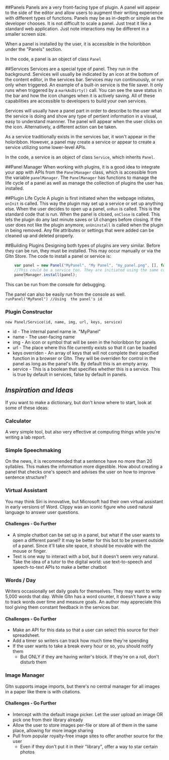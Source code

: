 ##Panels
Panels are a very front-facing type of plugin. A panel will appear to the side of the editor and allow users to augment their writing experience with different types of functions. Panels may be as in-depth or simple as the developer chooses. It is not difficult to scale a panel. Just treat it like a standard web application. Just note interactions may be different in a smaller screen size.

When a panel is installed by the user, it is accessible in the holoribbon under the "Panels" section.

In the code, a panel is an object of class `Panel`

##Services
Services are a special type of panel. They run in the background. Services will usually be indicated by an icon at the bottom of the content editor, in the services bar. Services may run continuously, or run only when triggered. An example of a built-in service is the file saver. It only runs when triggered by a `markAsDirty()` call. You can see the save status in the bar and how the icon changes when it is actively saving. All of these capabilities are accessible to developers to build your own services.

Services will usually have a panel part in order to describe to the user what the service is doing and show any type of pertient information in a visual, easy to understand mannner. The panel will appear when the user clicks on the icon. Alternatively, a different action can be taken. 

As a service traditionally exists in the services bar, it won't appear in the holoribbon. However, a panel may create a service or appear to create a service utilizing some lower-level APIs.

In the code, a service is an object of class `Service`, which inherits `Panel`.

##Panel Manager
When working with plugins, it is a good idea to integrate your app with APIs from the `PanelManager` class, which is accessible from the variable `panelManager`. The `PanelManager` has functions to manage the life cycle of a panel as well as manage the collection of plugins the user has installed.

##Plugin Life Cycle
A plugin is first initiated when the webpage initiates, `onInit` is called. This way the plugin may set up a service or set up anything else.
When the user decides to open up a panel, `onRun` is called. This is the standard code that is run.
When the panel is closed, `onClose` is called. This lets the plugin do any last minute saves or UI changes before closing.
If the user does not like the plugin anymore, `onUninstall` is called when the plugin in being removed. Any file attributes or settings that were added can be cleaned up and deleted properly.

##Building Plugins
Designing both types of plugins are very similar. Before they can be run, they must be installed. This may occur manually or via the Gltn Store. The code to install a panel or service is:

```Javascript
    var panel = new Panel("MyPanel", "My Panel", "my_panel.png", [], false); 
    //This could be a service too. They are initiated using the same constructor parameters
    panelManager.install(panel);
```

This can be run from the console for debugging.

The panel can also be easily run from the console as well.
`runPanel("MyPanel") //Using  the panel's id`

### Plugin Constructor
`new Panel/Service(id, name, img, url, keys, service)`

* id - The internal panel name ie. "MyPanel"
* name - The user-facing name
* img - An icon or symbol that will be seen in the holoribbon for panels
* url - The place where this file currently exists so that it can be loaded
* keys overriden - An array of keys that will not complete their specified function in a browser or Gltn. They will be overriden for control in the panel as long as the panel's life. By default this is an empty array.
* service - This is a boolean that specifies whether this is a service. This is true by default in services, false by default in panels.


## *Inspiration and Ideas*
If you want to make a dictionary, but don't know where to start, look at some of these ideas:

### Calculator
A very simple tool, but also very effective at computing things while you're writing a lab report.

### Simple Speechmaking
On the news, it is recommended that a sentence have no more than 20 syllables. This makes the information more digestible. How about creating a panel that checks one's speech and advises the user on how to improve sentence structure?

### Virtual Assistant
You may think Siri is innovative, but Microsoft had their own virtual assistant in early versions of Word. Clippy was an iconic figure who used natural language to answer user questions.

#### Challenges - Go Further
* A simple chatbot can be set up in a panel, but what if the user wants to open a different panel? It may be better for this bot to be present outside of a panel. Since it'll take site space, it should be movable with the mouse or finger.
* Text is one way to interact with a bot, but it doesn't seem very natural. Take the idea of a tutor to the digital world: use text-to-speech and speech-to-text APIs to make a better chatbot

### Words / Day
Writers occasionally set daily goals for themselves. They may want to write 5,000 words that day. While Gltn has a word counter, it doesn't have a way to track words over time and measure goals. An author may appreciate this tool giving them constant feedback in the services bar.

#### Challenges - Go Further
* Make an API for this data so that a user can select this source for their spreadsheet.
* Add a timer so writers can track how much time they're spending
* If the user wants to take a break every hour or so, you should notify them
    * But ONLY if they are having writer's block. If they're on a roll, don't disturb them
    
### Image Manager
Gltn supports image imports, but there's no central manager for all images in a paper like there is with citations.

#### Challenges - Go Further
* Intercept with the default image picker. Let the user upload an image OR pick one from their library already
* Allow the user to store images per-file or store all of them in the same place, allowing for more image sharing
* Pull from popular royalty-free image sites to offer another source for the user
    * Even if they don't put it in their "library", offer a way to star certain photos
